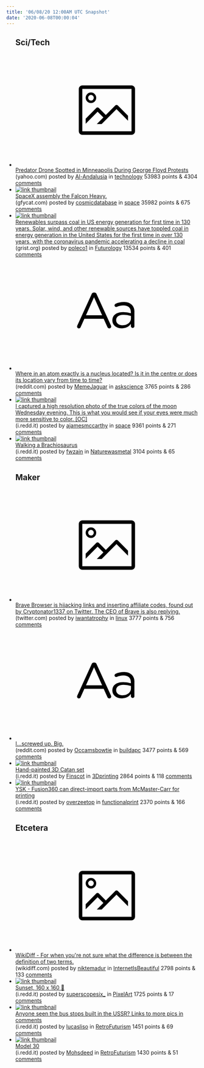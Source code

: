 ```yaml
---
title: '06/08/20 12:00AM UTC Snapshot'
date: '2020-06-08T00:00:04'
---
```

<ul>
<h2>Sci/Tech</h2>

<li><a href='https://www.yahoo.com/news/predator-drone-spotted-minneapolis-during-153100635.html'><svg version='1.1' viewBox='-34 -14 104 64' preserveAspectRatio='xMidYMid meet' xmlns='http://www.w3.org/2000/svg' xmlns:xlink='http://www.w3.org/1999/xlink'>
    <title>link thumbnail</title>
    <path d='M32,4H4A2,2,0,0,0,2,6V30a2,2,0,0,0,2,2H32a2,2,0,0,0,2-2V6A2,2,0,0,0,32,4ZM4,30V6H32V30Z'></path>
    <path d='M8.92,14a3,3,0,1,0-3-3A3,3,0,0,0,8.92,14Zm0-4.6A1.6,1.6,0,1,1,7.33,11,1.6,1.6,0,0,1,8.92,9.41Z'></path>
    <path d='M22.78,15.37l-5.4,5.4-4-4a1,1,0,0,0-1.41,0L5.92,22.9v2.83l6.79-6.79L16,22.18l-3.75,3.75H15l8.45-8.45L30,24V21.18l-5.81-5.81A1,1,0,0,0,22.78,15.37Z'></path>
    </svg></a><div><div class='linkTitle'><a href='https://www.yahoo.com/news/predator-drone-spotted-minneapolis-during-153100635.html'>Predator Drone Spotted in Minneapolis During George Floyd Protests</a></div>(yahoo.com) posted by <a href='https://www.reddit.com/user/Al-Andalusia'>Al-Andalusia</a> in <a href='https://www.reddit.com/r/technology'>technology</a> 53983 points & 4304 <a href='https://www.reddit.com/r/technology/comments/gy9lhd/predator_drone_spotted_in_minneapolis_during/'>comments</a></div></li>

<li><a href='https://gfycat.com/slightdimpledbarasingha'><img src='https://b.thumbs.redditmedia.com/G7FEcHBWoE_7acp2wNGPe1RfC0X7tUQEI3ob5DGm7dE.jpg' alt='link thumbnail'></a><div><div class='linkTitle'><a href='https://gfycat.com/slightdimpledbarasingha'>SpaceX assembly the Falcon Heavy.</a></div>(gfycat.com) posted by <a href='https://www.reddit.com/user/cosmicdatabase'>cosmicdatabase</a> in <a href='https://www.reddit.com/r/space'>space</a> 35982 points & 675 <a href='https://www.reddit.com/r/space/comments/gyag96/spacex_assembly_the_falcon_heavy/'>comments</a></div></li>

<li><a href='https://grist.org/energy/renewables-surpass-coal-in-us-energy-generation-for-first-time-in-130-years/'><img src='https://b.thumbs.redditmedia.com/o3GQGn9ueTviLFaOH7k_olDiz4n3-Pb7iu3Gz8iIXpQ.jpg' alt='link thumbnail'></a><div><div class='linkTitle'><a href='https://grist.org/energy/renewables-surpass-coal-in-us-energy-generation-for-first-time-in-130-years/'>Renewables surpass coal in US energy generation for first time in 130 years. Solar, wind, and other renewable sources have toppled coal in energy generation in the United States for the first time in over 130 years, with the coronavirus pandemic accelerating a decline in coal</a></div>(grist.org) posted by <a href='https://www.reddit.com/user/poleco1'>poleco1</a> in <a href='https://www.reddit.com/r/Futurology'>Futurology</a> 13534 points & 401 <a href='https://www.reddit.com/r/Futurology/comments/gybnth/renewables_surpass_coal_in_us_energy_generation/'>comments</a></div></li>

<li><a href='https://www.reddit.com/r/askscience/comments/gyc73r/where_in_an_atom_exactly_is_a_nucleus_located_is/'><svg version='1.1' viewBox='-34 -12 104 64' preserveAspectRatio='xMidYMid slice' xmlns='http://www.w3.org/2000/svg' xmlns:xlink='http://www.w3.org/1999/xlink'>
    <title>text link thumbnail</title>
    <path d='M12.19,8.84a1.45,1.45,0,0,0-1.4-1h-.12a1.46,1.46,0,0,0-1.42,1L1.14,26.56a1.29,1.29,0,0,0-.14.59,1,1,0,0,0,1,1,1.12,1.12,0,0,0,1.08-.77l2.08-4.65h11l2.08,4.59a1.24,1.24,0,0,0,1.12.83,1.08,1.08,0,0,0,1.08-1.08,1.64,1.64,0,0,0-.14-.57ZM6.08,20.71l4.59-10.22,4.6,10.22Z'>
    </path>
    <path d='M32.24,14.78A6.35,6.35,0,0,0,27.6,13.2a11.36,11.36,0,0,0-4.7,1,1,1,0,0,0-.58.89,1,1,0,0,0,.94.92,1.23,1.23,0,0,0,.39-.08,8.87,8.87,0,0,1,3.72-.81c2.7,0,4.28,1.33,4.28,3.92v.5a15.29,15.29,0,0,0-4.42-.61c-3.64,0-6.14,1.61-6.14,4.64v.05c0,2.95,2.7,4.48,5.37,4.48a6.29,6.29,0,0,0,5.19-2.48V26.9a1,1,0,0,0,1,1,1,1,0,0,0,1-1.06V19A5.71,5.71,0,0,0,32.24,14.78Zm-.56,7.7c0,2.28-2.17,3.89-4.81,3.89-1.94,0-3.61-1.06-3.61-2.86v-.06c0-1.8,1.5-3,4.2-3a15.2,15.2,0,0,1,4.22.61Z'>
    </path>
    </svg></a><div><div class='linkTitle'><a href='https://www.reddit.com/r/askscience/comments/gyc73r/where_in_an_atom_exactly_is_a_nucleus_located_is/'>Where in an atom exactly is a nucleus located? Is it in the centre or does its location vary from time to time?</a></div>(reddit.com) posted by <a href='https://www.reddit.com/user/MemeJaguar'>MemeJaguar</a> in <a href='https://www.reddit.com/r/askscience'>askscience</a> 3765 points & 286 <a href='https://www.reddit.com/r/askscience/comments/gyc73r/where_in_an_atom_exactly_is_a_nucleus_located_is/'>comments</a></div></li>

<li><a href='https://i.redd.it/r1ao4kd09j351.jpg'><img src='https://b.thumbs.redditmedia.com/lnSxOvRMkYTiRc0LZHuKCM6K2oyRSDK7r2AbpnXAXss.jpg' alt='link thumbnail'></a><div><div class='linkTitle'><a href='https://i.redd.it/r1ao4kd09j351.jpg'>I captured a high resolution photo of the true colors of the moon Wednesday evening. This is what you would see if your eyes were much more sensitive to color. [OC]</a></div>(i.redd.it) posted by <a href='https://www.reddit.com/user/ajamesmccarthy'>ajamesmccarthy</a> in <a href='https://www.reddit.com/r/space'>space</a> 9361 points & 271 <a href='https://www.reddit.com/r/space/comments/gyhrk3/i_captured_a_high_resolution_photo_of_the_true/'>comments</a></div></li>

<li><a href='https://i.redd.it/iwukkyeesf351.jpg'><img src='https://b.thumbs.redditmedia.com/gBbVs6kVe1QaTvKgqsExwkGX9DDu76wawloLI-Dwl5o.jpg' alt='link thumbnail'></a><div><div class='linkTitle'><a href='https://i.redd.it/iwukkyeesf351.jpg'>Walking a Brachiosaurus</a></div>(i.redd.it) posted by <a href='https://www.reddit.com/user/fwzain'>fwzain</a> in <a href='https://www.reddit.com/r/Naturewasmetal'>Naturewasmetal</a> 3104 points & 65 <a href='https://www.reddit.com/r/Naturewasmetal/comments/gy7ndr/walking_a_brachiosaurus/'>comments</a></div></li>

<h2>Maker</h2>

<li><a href='https://twitter.com/cryptonator1337/status/1269201480105578496'><svg version='1.1' viewBox='-34 -14 104 64' preserveAspectRatio='xMidYMid meet' xmlns='http://www.w3.org/2000/svg' xmlns:xlink='http://www.w3.org/1999/xlink'>
    <title>link thumbnail</title>
    <path d='M32,4H4A2,2,0,0,0,2,6V30a2,2,0,0,0,2,2H32a2,2,0,0,0,2-2V6A2,2,0,0,0,32,4ZM4,30V6H32V30Z'></path>
    <path d='M8.92,14a3,3,0,1,0-3-3A3,3,0,0,0,8.92,14Zm0-4.6A1.6,1.6,0,1,1,7.33,11,1.6,1.6,0,0,1,8.92,9.41Z'></path>
    <path d='M22.78,15.37l-5.4,5.4-4-4a1,1,0,0,0-1.41,0L5.92,22.9v2.83l6.79-6.79L16,22.18l-3.75,3.75H15l8.45-8.45L30,24V21.18l-5.81-5.81A1,1,0,0,0,22.78,15.37Z'></path>
    </svg></a><div><div class='linkTitle'><a href='https://twitter.com/cryptonator1337/status/1269201480105578496'>Brave Browser is hijacking links and inserting affiliate codes, found out by Cryptonator1337 on Twitter. The CEO of Brave is also replying.</a></div>(twitter.com) posted by <a href='https://www.reddit.com/user/iwantatrophy'>iwantatrophy</a> in <a href='https://www.reddit.com/r/linux'>linux</a> 3777 points & 756 <a href='https://www.reddit.com/r/linux/comments/gya0jv/brave_browser_is_hijacking_links_and_inserting/'>comments</a></div></li>

<li><a href='https://www.reddit.com/r/buildapc/comments/gy2wqs/iscrewed_up_big/'><svg version='1.1' viewBox='-34 -12 104 64' preserveAspectRatio='xMidYMid slice' xmlns='http://www.w3.org/2000/svg' xmlns:xlink='http://www.w3.org/1999/xlink'>
    <title>text link thumbnail</title>
    <path d='M12.19,8.84a1.45,1.45,0,0,0-1.4-1h-.12a1.46,1.46,0,0,0-1.42,1L1.14,26.56a1.29,1.29,0,0,0-.14.59,1,1,0,0,0,1,1,1.12,1.12,0,0,0,1.08-.77l2.08-4.65h11l2.08,4.59a1.24,1.24,0,0,0,1.12.83,1.08,1.08,0,0,0,1.08-1.08,1.64,1.64,0,0,0-.14-.57ZM6.08,20.71l4.59-10.22,4.6,10.22Z'>
    </path>
    <path d='M32.24,14.78A6.35,6.35,0,0,0,27.6,13.2a11.36,11.36,0,0,0-4.7,1,1,1,0,0,0-.58.89,1,1,0,0,0,.94.92,1.23,1.23,0,0,0,.39-.08,8.87,8.87,0,0,1,3.72-.81c2.7,0,4.28,1.33,4.28,3.92v.5a15.29,15.29,0,0,0-4.42-.61c-3.64,0-6.14,1.61-6.14,4.64v.05c0,2.95,2.7,4.48,5.37,4.48a6.29,6.29,0,0,0,5.19-2.48V26.9a1,1,0,0,0,1,1,1,1,0,0,0,1-1.06V19A5.71,5.71,0,0,0,32.24,14.78Zm-.56,7.7c0,2.28-2.17,3.89-4.81,3.89-1.94,0-3.61-1.06-3.61-2.86v-.06c0-1.8,1.5-3,4.2-3a15.2,15.2,0,0,1,4.22.61Z'>
    </path>
    </svg></a><div><div class='linkTitle'><a href='https://www.reddit.com/r/buildapc/comments/gy2wqs/iscrewed_up_big/'>I...screwed up. Big.</a></div>(reddit.com) posted by <a href='https://www.reddit.com/user/Occamsbowtie'>Occamsbowtie</a> in <a href='https://www.reddit.com/r/buildapc'>buildapc</a> 3477 points & 569 <a href='https://www.reddit.com/r/buildapc/comments/gy2wqs/iscrewed_up_big/'>comments</a></div></li>

<li><a href='https://i.redd.it/c4extk3qpe351.jpg'><img src='https://b.thumbs.redditmedia.com/e9CgzpoMbgfAU5hJndcOfCMewHoKcfoLbejPS2oXHFs.jpg' alt='link thumbnail'></a><div><div class='linkTitle'><a href='https://i.redd.it/c4extk3qpe351.jpg'>Hand-painted 3D Catan set</a></div>(i.redd.it) posted by <a href='https://www.reddit.com/user/Finscot'>Finscot</a> in <a href='https://www.reddit.com/r/3Dprinting'>3Dprinting</a> 2864 points & 118 <a href='https://www.reddit.com/r/3Dprinting/comments/gy50od/handpainted_3d_catan_set/'>comments</a></div></li>

<li><a href='https://i.redd.it/t6kc4c3ujh351.jpg'><img src='https://b.thumbs.redditmedia.com/AHoWlB8bAZqFi-G24aDatiEFViZbakfquNcJqEBtaUs.jpg' alt='link thumbnail'></a><div><div class='linkTitle'><a href='https://i.redd.it/t6kc4c3ujh351.jpg'>YSK - Fusion360 can direct-import parts from McMaster-Carr for printing</a></div>(i.redd.it) posted by <a href='https://www.reddit.com/user/overzeetop'>overzeetop</a> in <a href='https://www.reddit.com/r/functionalprint'>functionalprint</a> 2370 points & 166 <a href='https://www.reddit.com/r/functionalprint/comments/gybvpa/ysk_fusion360_can_directimport_parts_from/'>comments</a></div></li>

<h2>Etcetera</h2>

<li><a href='https://wikidiff.com/'><svg version='1.1' viewBox='-34 -14 104 64' preserveAspectRatio='xMidYMid meet' xmlns='http://www.w3.org/2000/svg' xmlns:xlink='http://www.w3.org/1999/xlink'>
    <title>link thumbnail</title>
    <path d='M32,4H4A2,2,0,0,0,2,6V30a2,2,0,0,0,2,2H32a2,2,0,0,0,2-2V6A2,2,0,0,0,32,4ZM4,30V6H32V30Z'></path>
    <path d='M8.92,14a3,3,0,1,0-3-3A3,3,0,0,0,8.92,14Zm0-4.6A1.6,1.6,0,1,1,7.33,11,1.6,1.6,0,0,1,8.92,9.41Z'></path>
    <path d='M22.78,15.37l-5.4,5.4-4-4a1,1,0,0,0-1.41,0L5.92,22.9v2.83l6.79-6.79L16,22.18l-3.75,3.75H15l8.45-8.45L30,24V21.18l-5.81-5.81A1,1,0,0,0,22.78,15.37Z'></path>
    </svg></a><div><div class='linkTitle'><a href='https://wikidiff.com/'>WikiDiff - For when you're not sure what the difference is between the definition of two terms.</a></div>(wikidiff.com) posted by <a href='https://www.reddit.com/user/niktemadur'>niktemadur</a> in <a href='https://www.reddit.com/r/InternetIsBeautiful'>InternetIsBeautiful</a> 2798 points & 133 <a href='https://www.reddit.com/r/InternetIsBeautiful/comments/gyb780/wikidiff_for_when_youre_not_sure_what_the/'>comments</a></div></li>

<li><a href='https://i.redd.it/832kp5mckh351.png'><img src='https://b.thumbs.redditmedia.com/06xcxOTlpBgy-wJ8l_pH6J87jd6b6DSDz-LuJWY_qcc.jpg' alt='link thumbnail'></a><div><div class='linkTitle'><a href='https://i.redd.it/832kp5mckh351.png'>Sunset, 160 x 160 🌇</a></div>(i.redd.it) posted by <a href='https://www.reddit.com/user/superscopesix_'>superscopesix_</a> in <a href='https://www.reddit.com/r/PixelArt'>PixelArt</a> 1725 points & 17 <a href='https://www.reddit.com/r/PixelArt/comments/gybzwc/sunset_160_x_160/'>comments</a></div></li>

<li><a href='https://i.redd.it/7wrhvu6djj351.jpg'><img src='https://b.thumbs.redditmedia.com/oYtm3nHisuBC_zv6r1aK_twwboBew17N4Yyz2jrsnBI.jpg' alt='link thumbnail'></a><div><div class='linkTitle'><a href='https://i.redd.it/7wrhvu6djj351.jpg'>Anyone seen the bus stops built in the USSR? Links to more pics in comments</a></div>(i.redd.it) posted by <a href='https://www.reddit.com/user/lucasliso'>lucasliso</a> in <a href='https://www.reddit.com/r/RetroFuturism'>RetroFuturism</a> 1451 points & 69 <a href='https://www.reddit.com/r/RetroFuturism/comments/gyit3b/anyone_seen_the_bus_stops_built_in_the_ussr_links/'>comments</a></div></li>

<li><a href='https://i.redd.it/zqv8au3isg351.jpg'><img src='https://a.thumbs.redditmedia.com/1pUfh-5S7-r1vlVDlY2tT7-42s8dnzkZlsOwYdBZUx4.jpg' alt='link thumbnail'></a><div><div class='linkTitle'><a href='https://i.redd.it/zqv8au3isg351.jpg'>Model 30</a></div>(i.redd.it) posted by <a href='https://www.reddit.com/user/Mohsdeed'>Mohsdeed</a> in <a href='https://www.reddit.com/r/RetroFuturism'>RetroFuturism</a> 1430 points & 51 <a href='https://www.reddit.com/r/RetroFuturism/comments/gy9taq/model_30/'>comments</a></div></li>

</ul>
